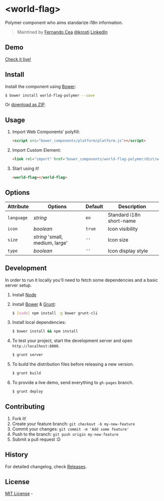 # &lt;world-flag&gt;

Polymer component who aims standarize i18n information.

> Maintined by [Fernando Cea](http://github.com/krosti)
> [@krosti](http://twitter.com/krosti)
> [LinkedIn](http://ar.linkedin.com/in/fernandocea/)

## Demo

[Check it live!](http://krosti.github.io/world-flag-polymer/)

## Install

Install the component using [Bower](http://bower.io/):

```sh
$ bower install world-flag-polymer --save
```

Or [download as ZIP](https://github.com/webcomponents/world-flag-polymer/archive/master.zip).

## Usage

1. Import Web Components' polyfill:

    ```html
    <script src="bower_components/platform/platform.js"></script>
    ```

2. Import Custom Element:

    ```html
    <link rel="import" href="bower_components/world-flag-polymer/dist/world-flag.html">
    ```

3. Start using it!

    ```html
    <world-flag></world-flag>
    ```

## Options

Attribute           | Options                           | Default               | Description
---                 | ---                               | ---                   | ---
`language`          | *string*                          | `en`                  | Standard i18n short-name
`icon`              | *boolean*                         | `true`                | Icon visibility
`size`              | *string* 'small, medium, large'   | `''`                  | Icon size
`type`              | *boolean*                         | `''`                  | Icon display style

## Development

In order to run it locally you'll need to fetch some dependencies and a basic server setup.

1. Install [Node](http://nodejs.org/)

2. Install [Bower](http://bower.io/) & [Grunt](http://gruntjs.com/):

    ```sh
    $ [sudo] npm install -g bower grunt-cli
    ```

3. Install local dependencies:

    ```sh
    $ bower install && npm install
    ```

4. To test your project, start the development server and open `http://localhost:8000`.

    ```sh
    $ grunt server
    ```

5. To build the distribution files before releasing a new version.

    ```sh
    $ grunt build
    ```

6. To provide a live demo, send everything to `gh-pages` branch.

    ```sh
    $ grunt deploy
    ```

## Contributing

1. Fork it!
2. Create your feature branch: `git checkout -b my-new-feature`
3. Commit your changes: `git commit -m 'Add some feature'`
4. Push to the branch: `git push origin my-new-feature`
5. Submit a pull request :D

## History

For detailed changelog, check [Releases](https://github.com/webcomponents/world-flag-polymer/releases).

## License

[MIT License](http://webcomponentsorg.mit-license.org/) -
